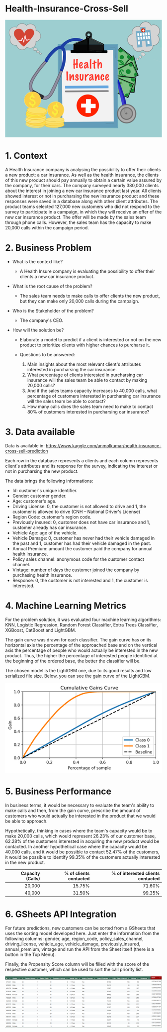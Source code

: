 # Health-Insurance-Cross-Sell

![](img/health_insurance.png)

# 1. Context

A Health Insurance company is analysing the possibility to offer their clients a new product: a car insurance. As well as the health insurance, the clients of this new product should pay annually to obtain a certain value assured by the company, for their cars. The company surveyed nearly 380,000 clients about the interest in joining a new car insurance product last year. All clients showed interest or not in purcharsing the new insurance product and these responses were saved in a database along with other client attributes. The product teams selected 127,000 new customers who did not respond to the survey to participate in a campaign, in which they will receive an offer of the new car insurance product. The offer will be made by the sales team through phone calls. However, the sales team has the capacity to make 20,000 calls within the campaign period.

# 2. Business Problem

* What is the context like?

    * A Health Insure company is evaluating the possibility to offer their clients a new car insurance product.

* What is the root cause of the problem?

    * The sales team needs to make calls to offer clients the new product, but they can make only 20,000 calls during the campaign.

* Who is the Stakeholder of the problem?

    * The company's CEO.

* How will the solution be?

    * Elaborate a model to predict if a client is interested or not on the new product to prioritize clients with higher chances to purcharse it.

    * Questions to be answered:

        1. Main insights about the most relevant client's attributes interested in purcharsing the car insurance.
        2. What percentage of clients interested in purcharsing car insurance will the sales team be able to contact by making 20,000 calls?
        3. And if the sales teams capacity increases to 40,000 calls, what percentage of customers interested in purcharsing car insurance will the sales team be able to contact?
        4. How many calls does the sales team need to make to contact 80% of customers interested in purcharsing car insurance?


# 3. Data available

Data is available in: https://www.kaggle.com/anmolkumar/health-insurance-cross-sell-prediction

Each row in the database represents a clients and each column represents client's attributes and its response for the survey, indicating the interest or not in purcharsing the new product.

The data brings the following informations:

* Id: customer's unique identifier.
* Gender: customer gender.
* Age: customer's age.
* Driving License: 0, the customer is not allowed to drive and 1, the customer is allowed to drive (CNH – National Driver's License)
* Region Code: customer's region code.
* Previously Insured: 0, customer does not have car insurance and 1, customer already has car insurance.
* Vehicle Age: age of the vehicle.
* Vehicle Damage: 0, customer has never had their vehicle damaged in the past and 1, customer has had their vehicle damaged in the past.
* Annual Premium: amount the customer paid the company for annual health insurance.
* Policy sales channel: anonymous code for the customer contact channel.
* Vintage: number of days the customer joined the company by purchasing health insurance.
* Response: 0, the customer is not interested and 1, the customer is interested.

# 4. Machine Learning Metrics

For the problem solution, it was evaluated four machine learning algorithms: KNN, Logistic Regression, Random Forest Classifier, Extra Trees Classifier, XGBoost, CatBoost and LightGBM.

The gain curve was drawn for each classifier. The gain curve has on its horizontal axis the percentage of the approached base and on the vertical axis the percentage of people who would actually be interested in the new product. Thus, the higher the percentage of interested people identified at the beginning of the ordered base, the better the classifier will be.

The chosen model is the LightGBM one, due to its good results and low serialized file size. Below, you can see the gain curve of the LightGBM.

![](img/lgbm_cumulative_gain.png)

# 5. Business Performance

In business terms, it would be necessary to evaluate the team's ability to make calls and then, from the gain curve, prescribe the amount of customers who would actually be interested in the product that we would be able to approach.

Hypothetically, thinking in cases where the team's capacity would be to make 20,000 calls, which would represent 26.23% of our customer base, 62.28% of the customers interested in acquiring the new product would be contacted. In another hypothetical case where the capacity would be 40,000 calls, and it would be possible to contact 52.47% of the customers, it would be possible to identify 99.35% of the customers actually interested in the new product.


|   Capacity (Calls) |   % of clients contacted |   % of interested clients contacted |
|-------------------:|-------------------------:|------------------------------------:|
|     20,000         |        15.75%            |           71.60%                    |
|     40,000         |        31.50%            |           99.35%                    |

# 6. GSheets API Integration

For future predictions, new customers can be sorted from a GSheets that uses the sorting model developed here. Just enter the information from the following columns: gender, age, region_code, policy_sales_channel, driving_license, vehicle_age, vehicle_damage, previously_insured, annual_premium, vintage and run the API from the Sheet itself (there is a button in the Top Menu).

Finally, the Propensity Score column will be filled with the score of the respective customer, which can be used to sort the call priority list.

![](img/gsheets_api.png)